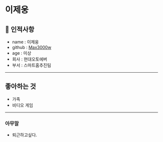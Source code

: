 # 이제웅

## 🥸 인적사항

- name : 이제웅
- github : [Max3000w](https://github.com/Max3000w)
- age : 미상
- 회사 : 현대오토에버
- 부서 : 스마트홈추진팀

* * *

##  좋아하는 것

- 가족
- 비디오 게임

* * *

###  아무말

- 퇴근하고싶다.